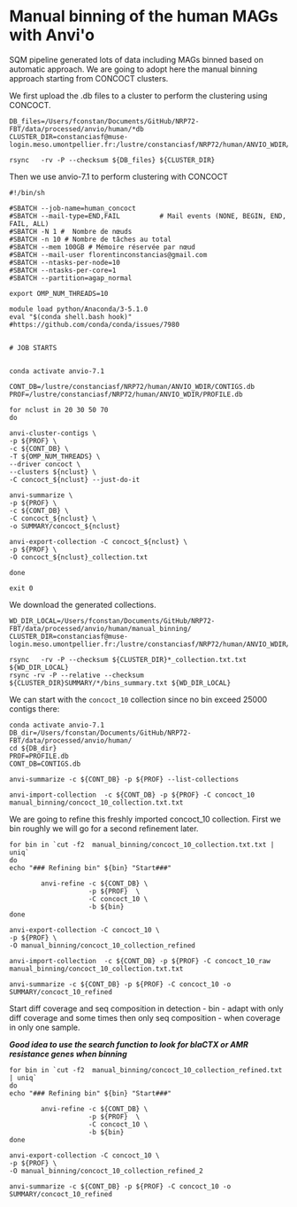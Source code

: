 
# Manual binning of the human MAGs with Anvi'o

SQM pipeline generated lots of data including MAGs binned based on automatic approach. We are going to adopt here the manual binning approach starting from CONCOCT clusters.

We first upload the .db files to a cluster to perform the clustering using CONCOCT.

	DB_files=/Users/fconstan/Documents/GitHub/NRP72-FBT/data/processed/anvio/human/*db
	CLUSTER_DIR=constanciasf@muse-login.meso.umontpellier.fr:/lustre/constanciasf/NRP72/human/ANVIO_WDIR/
	
	rsync 	-rv -P --checksum ${DB_files} ${CLUSTER_DIR}
	
Then we use anvio-7.1 to perform clustering with CONCOCT

	#!/bin/sh
	
	#SBATCH --job-name=human_concoct
	#SBATCH --mail-type=END,FAIL          # Mail events (NONE, BEGIN, END, FAIL, ALL)
	#SBATCH -N 1 #  Nombre de nœuds
	#SBATCH -n 10 # Nombre de tâches au total
	#SBATCH --mem 100GB # Mémoire réservée par nœud
	#SBATCH --mail-user florentinconstancias@gmail.com
	#SBATCH --ntasks-per-node=10
	#SBATCH --ntasks-per-core=1
	#SBATCH --partition=agap_normal
	
	export OMP_NUM_THREADS=10
	
	module load python/Anaconda/3-5.1.0
	eval "$(conda shell.bash hook)" #https://github.com/conda/conda/issues/7980
	
	
	# JOB STARTS
	
	
	conda activate anvio-7.1
	
	CONT_DB=/lustre/constanciasf/NRP72/human/ANVIO_WDIR/CONTIGS.db
	PROF=/lustre/constanciasf/NRP72/human/ANVIO_WDIR/PROFILE.db
	
	for nclust in 20 30 50 70
	do
	
	anvi-cluster-contigs \
	-p ${PROF} \
	-c ${CONT_DB} \
	-T ${OMP_NUM_THREADS} \
	--driver concoct \
	--clusters ${nclust} \
	-C concoct_${nclust} --just-do-it
	
	anvi-summarize \
	-p ${PROF} \
	-c ${CONT_DB} \
	-C concoct_${nclust} \
	-o SUMMARY/concoct_${nclust}
	
	anvi-export-collection -C concoct_${nclust} \
	-p ${PROF} \
	-O concoct_${nclust}_collection.txt
	
	done
	
	exit 0

We download the generated collections.

	WD_DIR_LOCAL=/Users/fconstan/Documents/GitHub/NRP72-FBT/data/processed/anvio/human/manual_binning/
	CLUSTER_DIR=constanciasf@muse-login.meso.umontpellier.fr:/lustre/constanciasf/NRP72/human/ANVIO_WDIR/
	
	rsync 	-rv -P --checksum ${CLUSTER_DIR}*_collection.txt.txt ${WD_DIR_LOCAL}
	rsync -rv -P --relative --checksum ${CLUSTER_DIR}SUMMARY/*/bins_summary.txt ${WD_DIR_LOCAL}

We can start with the `concoct_10` collection since no bin exceed 25000 contigs there:

	conda activate anvio-7.1
	DB_dir=/Users/fconstan/Documents/GitHub/NRP72-FBT/data/processed/anvio/human/
	cd ${DB_dir}
	PROF=PROFILE.db
	CONT_DB=CONTIGS.db
	
	anvi-summarize -c ${CONT_DB} -p ${PROF} --list-collections
	
	anvi-import-collection  -c ${CONT_DB} -p ${PROF} -C concoct_10 manual_binning/concoct_10_collection.txt.txt 
	
We are going to refine this freshly imported concoct_10 collection. First we bin roughly we will go for a second refinement later.

	for bin in `cut -f2  manual_binning/concoct_10_collection.txt.txt | uniq`
	do
	echo "### Refining bin" ${bin} "Start###"
	
	        anvi-refine -c ${CONT_DB} \
	                    -p ${PROF}  \
	                    -C concoct_10 \
	                    -b ${bin}
	done

	anvi-export-collection -C concoct_10 \
	-p ${PROF} \
	-O manual_binning/concoct_10_collection_refined
	
	anvi-import-collection  -c ${CONT_DB} -p ${PROF} -C concoct_10_raw manual_binning/concoct_10_collection.txt.txt 

	anvi-summarize -c ${CONT_DB} -p ${PROF} -C concoct_10 -o SUMMARY/concoct_10_refined

Start diff coverage and seq composition in detection - bin - adapt with only diff coverage and some times then only seq composition - when coverage in only one sample.
 
***Good idea to use the search function to look for blaCTX or AMR resistance genes when binning***

	for bin in `cut -f2  manual_binning/concoct_10_collection_refined.txt | uniq`
	do
	echo "### Refining bin" ${bin} "Start###"
	
	        anvi-refine -c ${CONT_DB} \
	                    -p ${PROF}  \
	                    -C concoct_10 \
	                    -b ${bin}
	done
	
	anvi-export-collection -C concoct_10 \
	-p ${PROF} \
	-O manual_binning/concoct_10_collection_refined_2

	anvi-summarize -c ${CONT_DB} -p ${PROF} -C concoct_10 -o SUMMARY/concoct_10_refined


